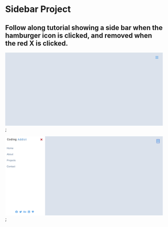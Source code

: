 # Sidebar Project

## Follow along tutorial showing a side bar when the hamburger icon is clicked, and removed when the red X is clicked.

![Screenshot 1](/images/screenshot1.png);

![Screenshot 2](/images/screenshot2.png);